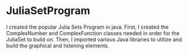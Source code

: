 # JuliaSetProgram
I created the popular Julia Sets Program in java. First, I created the ComplexNumber and ComplexFunction classes needed in order for the JuliaSet to build on. Then, I imported various Java libraries to utilize and build the graphical and listening elements. 
